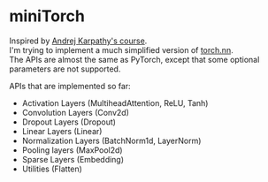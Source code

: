 # miniTorch

Inspired by [Andrej Karpathy's course](https://karpathy.ai/zero-to-hero.html).  
I'm trying to implement a much simplified version of [torch.nn](https://pytorch.org/docs/stable/nn.html).  
The APIs are almost the same as PyTorch, except that some optional parameters are not supported.

APIs that are implemented so far: 
- Activation Layers (MultiheadAttention, ReLU, Tanh)
- Convolution Layers (Conv2d)
- Dropout Layers (Dropout)
- Linear Layers (Linear)
- Normalization Layers (BatchNorm1d, LayerNorm)
- Pooling layers (MaxPool2d)
- Sparse Layers (Embedding)
- Utilities (Flatten)